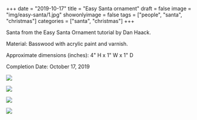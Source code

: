 +++
date = "2019-10-17"
title = "Easy Santa ornament"
draft = false
image = "img/easy-santa/1.jpg"
showonlyimage = false
tags = ["people", "santa", "christmas"]
categories = ["santa", "christmas"]
+++

Santa from the Easy Santa Ornament tutorial by Dan Haack.

<!--more-->

Material: Basswood with acrylic paint and varnish.

Approximate dimensions (inches): 4" H x 1" W x 1" D

Completion Date: October 17, 2019

![](../../img/easy-santa/1.jpg)

![](../../img/easy-santa/2.jpg)

![](../../img/easy-santa/3.jpg)

![](../../img/easy-santa/4.jpg)

